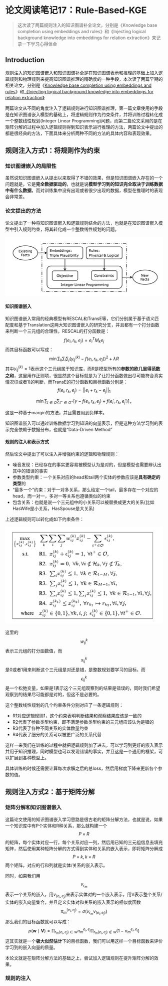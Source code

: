 # 论文阅读笔记17：Rule-Based-KGE

> 这次读了两篇规则注入的知识图谱补全论文，分别是《Knowledge base completion using embeddings and rules》和《Injecting logical background knowledge into embeddings for relation extraction》来记录一下学习心得体会

## Introduction

规则注入的知识图谱嵌入和知识图谱补全是在知识图谱表示和推理的基础上加入逻辑规则和物理规则来提高知识图谱推理的精确度的一种手段，本次读了两篇早期的相关论文，分别是《[Knowledge base completion using embeddings and rules](https://www.ijcai.org/Proceedings/15/Papers/264.pdf)》和[《Injecting logical background knowledge into embeddings for relation extraction》](http://sameersingh.org/files/papers/logicmf-naacl15.pdf) 

两篇论文从不同的角度注入了逻辑规则进行知识图谱推理，第一篇文章使用的手段是在知识图谱嵌入模型的基础上，将逻辑规则作为约束条件，并将训练过程转化成一个整数线性规划(Integer Linear Programming)问题，而第二篇论文采用的是在矩阵分解的过程中加入逻辑规则得到知识表示进行推理的方法，两篇论文中提出的都是很经典的方法，下面具体来分析两种不同的方法的具体内容和表现效果。

## 规则注入方式1：将规则作为约束

### 知识图谱嵌入的局限性

虽然说知识图谱嵌入从提出以来取得了不错的效果，但是知识图谱嵌入存在的一个问题就是，它是**完全数据驱动的**，也就是说**模型学习到的知识完全取决于训练数据中有什么数据**，而对训练集中没有出现或者很少出现的数据，模型在推理时的表现会非常差。

### 论文提出的方法

论文提出了一种将知识图谱嵌入和逻辑规则结合的方法，也就是在知识图谱嵌入模型中引入规则约束，将其转化成一个整数线性规划的问题。

![image-20210902234427680](static/image-20210902234427680.png)

#### 知识图谱嵌入

知识图谱嵌入常用的经典模型有RESCAL和TransE等，它们分别属于基于语义匹配度和基于Translation这两大知识图谱嵌入的研究分支，并且都有一个打分函数来判断一个三元组的合理性，RESCAL的打分函数是：
$$
f(e_i,r_k,e_j)=e_i^TM_ke_j
$$
而其目标函数可以写成：
$$
\min \sum_k\sum_i\sum_j\left(y_{ij}^{(k)}- f(e_i,r_k,e_j)\right)^2+\lambda R
$$
其中$y_{ij}^{(k)}=1$表示这个三元组属于知识库，而R是模型所有的**参数的欧几里得范数之和**，这里用作正则项，很显然这个目标就是为了让打分函数做出尽可能符合真实情况(0或者1)的判断，而TransE的打分函数和目标函数分别是：
$$
f(e_i,r_k,e_j)=||e_i+r_k-e_j||_1
$$

$$
\min\sum_{t\in O}\sum_{t^-\in O^-}[\gamma-f(e_i,r_k,e_j)+f(e_i',r_k,e_j')]_+
$$

这是一种基于margin的方法，并且需要用到负样本。

知识图谱嵌入可以通过训练数据学习到知识的向量表示，但是这种方法学习到的表示完全依赖于数据分布，也就是“Data-Driven Method”

#### 规则的注入和表示方式

然后论文中提出了可以注入并增强约束的逻辑和物理规则：

- 噪音发现：已经存在的事实更容易被模型认为是对的，但是模型也需要辨认出其中的错误的事实
- 参数类型约束：一个关系对应的head和tail两个实体的参数应该是**具有确定的类型**的
- “最多一个”约束：对于一对多关系，那么给定一个tail，最多存在一个对应的head，而一对一，多对一等关系也遵循类似的约束
- 包含关系：也就是说一个三元组中的小关系可以被替换成更大的关系(比如HasWife是小关系，HasSpouse是大关系)

上述逻辑规则可以转化成如下约束条件：

![image-20210903095644303](static/image-20210903095644303.png)

这里的$$w_{ij}^{k}$$表示三元组的打分函数值，而$$x_{ij}^k$$是0或者1用来判断这个三元组是对还是错，是整数规划要学习的目标，而$$\epsilon_{ij}^{k}$$是一个松弛变量，如果是1表示这个三元组观察到的结果是错误的，同时我们希望观察到的结果尽可能都是对的，但这不是必要的。

这个整数线性规划的几个约束条件分别对应了一条逻辑规则：

- R1对应逻辑规则1，这个约束表明判断结果和观察结果应该是一致的
- R2代表了参数类型约束，即不满足参数类型约束的三元组应该认为是错的
- R3代表了各种不同关系的实体数量约束
- R4代表了细分的关系可以被更广泛的关系代替

这样一来我们在训练的过程中就把逻辑规则加了进去，可以学习到更好的嵌入表示并用于知识推理，同时模型也可以发现错误的事实，并且这是一个通用的框架，可以扩展到各种模型上。

具体训练的时候还需要计算每次求解之后的总loss，然后用梯度下降来更新各个参数的值。

## 规则注入方式2：基于矩阵分解

### 矩阵分解和知识图谱嵌入

这篇论文使用的知识图谱嵌入学习思路是很古老的矩阵分解方法，也就是说，如果一个知识库中有P个实体和R种关系，那么就构建一个$$P\times R$$的矩阵，每个实体对应一行，每个关系对应一列，然后用已知的三元组信息去填充矩阵，然后使用某种矩阵分解的方式得到实体和关系的嵌入表示，即将矩阵分解成$$P\times k, k\times R$$两个矩阵，对应的行和列就是实体/关系的嵌入表示。

同时，如果我们用$$v_{r_m}$$表示一个关系的嵌入，用$v_{(e_i,e_j)}$来表示实体对的一个嵌入表示，用V表示整个关系/实体的嵌入向量集合，并且定义实体对和关系的嵌入表示的相似度函数
$$
\pi_m^{(e_i,e_j)}=\sigma(v_{r_m}v_{(e_i,e_j)})
$$
那么我们的目标函数就可以写成：
$$
p(\mathbf{w} \mid \mathbf{V})=\prod_{r_{m}\left(e_{i}, e_{j}\right) \in w} \pi_{m}^{e_{i}, e_{j}} \prod_{r_{m}\left(e_{i}, e_{j}\right) \notin w}\left(1-\pi_{m}^{e_{i}, e_{j}}\right)
$$
这其实就是一个**极大似然估计**下的目标函数，我们可以用这样一个目标函数来评价学习到的嵌入向量的质量。

本论文就是在矩阵分解方法的基础之上，尝试加入逻辑规则在提升矩阵分解的效果。

### 规则的注入
